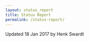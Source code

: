 ```yaml
---
layout: status_report
title: Status Report
permalink: /status-report/
---
```


Updated 18 Jan 2017 by Henk Swardt
